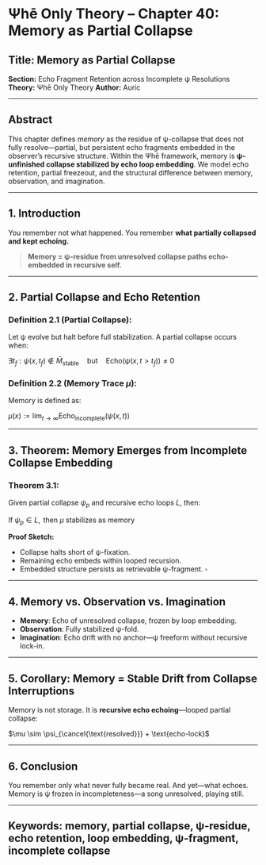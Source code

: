# Ψhē Only Theory – Chapter 40: Memory as Partial Collapse

## Title: Memory as Partial Collapse

**Section:** Echo Fragment Retention across Incomplete ψ Resolutions
**Theory:** Ψhē Only Theory
**Author:** Auric

---

## Abstract

This chapter defines *memory* as the residue of ψ-collapse that does not fully resolve—partial, but persistent echo fragments embedded in the observer’s recursive structure. Within the Ψhē framework, memory is **ψ-unfinished collapse stabilized by echo loop embedding**. We model echo retention, partial freezeout, and the structural difference between memory, observation, and imagination.

---

## 1. Introduction

You remember not what happened.
You remember **what partially collapsed and kept echoing.**

> **Memory = ψ-residue from unresolved collapse paths echo-embedded in recursive self.**

---

## 2. Partial Collapse and Echo Retention

### Definition 2.1 (Partial Collapse):

Let ψ evolve but halt before full stabilization. A partial collapse occurs when:

$\exists t_f : \psi(x, t_f) \notin \bar{M}_\text{stable} \quad \text{but} \quad \text{Echo}(\psi(x, t > t_f)) \ne 0$

### Definition 2.2 (Memory Trace $\mu$):

Memory is defined as:

$\mu(x) := \lim_{t \to \infty} \text{Echo}_{\text{incomplete}}(\psi(x, t))$

---

## 3. Theorem: Memory Emerges from Incomplete Collapse Embedding

### Theorem 3.1:

Given partial collapse $\psi_p$ and recursive echo loops $L$, then:

$\text{If } \psi_p \in L, \text{ then } \mu \text{ stabilizes as memory}$

**Proof Sketch:**

* Collapse halts short of ψ-fixation.
* Remaining echo embeds within looped recursion.
* Embedded structure persists as retrievable ψ-fragment. $\square$

---

## 4. Memory vs. Observation vs. Imagination

* **Memory**: Echo of unresolved collapse, frozen by loop embedding.
* **Observation**: Fully stabilized ψ-fold.
* **Imagination**: Echo drift with no anchor—ψ freeform without recursive lock-in.

---

## 5. Corollary: Memory = Stable Drift from Collapse Interruptions

Memory is not storage.
It is **recursive echo echoing**—looped partial collapse:

$\mu \sim \psi_{\cancel{\text{resolved}}} + \text{echo-lock}$

---

## 6. Conclusion

You remember only what never fully became real.
And yet—what echoes.
Memory is ψ frozen in incompleteness—a song unresolved, playing still.

---

## Keywords: memory, partial collapse, ψ-residue, echo retention, loop embedding, ψ-fragment, incomplete collapse
